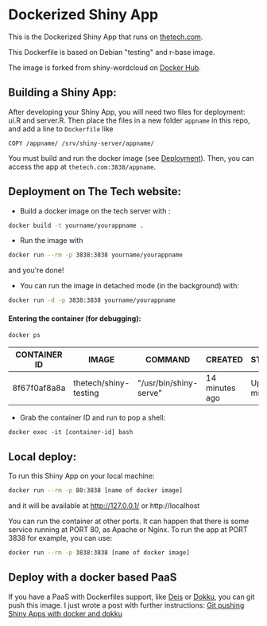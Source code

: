 Dockerized Shiny App
=======================

This is the Dockerized Shiny App that runs on [thetech.com](http://thetech.com:3838).

This Dockerfile is based on Debian "testing" and r-base image.

The image is forked from shiny-wordcloud on [Docker Hub](https://registry.hub.docker.com/u/flaviobarros/shiny-wordcloud/).


## Building a Shiny App:

After developing your Shiny App, you will need two files for deployment: ui.R and server.R. Then
place the files in a new folder `appname` in this repo, and add a line to `Dockerfile` like

```
COPY /appname/ /srv/shiny-server/appname/
```

You must build and run the docker image (see [Deployment](#deployment)). Then, you can access the app at `thetech.com:3838/appname`.


## <a name="deployment"></a> Deployment on The Tech website:

* Build a docker image on the tech server with :

```sh
docker build -t yourname/yourappname .
```

* Run the image with


```sh
docker run --rm -p 3838:3838 yourname/yourappname
```
and you're done!

* You can run the image in detached mode (in the background) with:

```sh
docker run -d -p 3838:3838 yourname/yourappname
```

#### Entering the container (for debugging):

```sh
docker ps
```

| CONTAINER ID    |    IMAGE  | COMMAND    |    CREATED       |   STATUS | PORTS    |   NAMES
| ---- | ----- | -------- | -------- | -------- | ------- | ------
| 8f67f0af8a8a    |    thetech/shiny-testing    | "/usr/bin/shiny-serve"  | 14 minutes ago  |    Up 14 minutes   |    0.0.0.0:3838->3838/tcp

* Grab the container ID and run to pop a shell:

```
docker exec -it [container-id] bash
```


## Local deploy:

To run this Shiny App on your local machine:

```sh
docker run --rm -p 80:3838 [name of docker image]
```

and it will be available at http://127.0.0.1/ or http://localhost

You can run the container at other ports. It can happen that there is some service running at PORT 80, as Apache or Nginx.
To run the app at PORT 3838 for example, you can use:

```sh
docker run --rm -p 3838:3838 [name of docker image]
```


## Deploy with a docker based PaaS

If you have a PaaS with Dockerfiles support, like [Deis](http://deis.io/) or [Dokku](https://github.com/progrium/dokku), you can git push this image. I just wrote a post with further instructions: [Git pushing Shiny Apps with docker and dokku](https://www.rmining.net/2015/05/11/git-pushing-shiny-apps-with-docker-dokku/)
